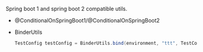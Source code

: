 

Spring boot 1 and spring boot 2 compatible utils.



*  @ConditionalOnSpringBoot1/@ConditionalOnSpringBoot2

* BinderUtils

    ```java
    TestConfig testConfig = BinderUtils.bind(environment, "ttt", TestConfig.class);
    ```

